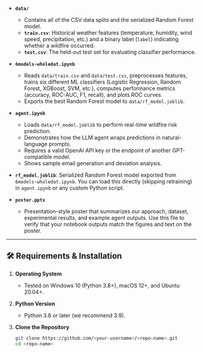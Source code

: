 
- **`data/`**  
  - Contains all of the CSV data splits and the serialized Random Forest model.  
  - **`train.csv`**: Historical weather features (temperature, humidity, wind speed, precipitation, etc.) and a binary label (`label`) indicating whether a wildfire occurred.  
  - **`test.csv`**: The held-out test set for evaluating classifier performance.  

- **`6models-wholedat.ipynb`**  
  - Reads `data/train.csv` and `data/test.csv`, preprocesses features, trains six different ML classifiers (Logistic Regression, Random Forest, XGBoost, SVM, etc.), computes performance metrics (accuracy, ROC-AUC, F1, recall), and plots ROC curves.  
  - Exports the best Random Forest model to `data/rf_model.joblib`.

- **`agent.ipynb`**  
  - Loads `data/rf_model.joblib` to perform real-time wildfire risk prediction.  
  - Demonstrates how the LLM agent wraps predictions in natural-language prompts.  
  - Requires a valid OpenAI API key or the endpoint of another GPT-compatible model.  
  - Shows sample email generation and deviation analysis.
  
- **`rf_model.joblib`**: Serialized Random Forest model exported from `6models-wholedat.ipynb`. You can load this directly (skipping retraining) in `agent.ipynb` or any custom Python script.
  
- **`poster.pptx`**  
  - Presentation-style poster that summarizes our approach, dataset, experimental results, and example agent outputs. Use this file to verify that your notebook outputs match the figures and text on the poster.

---

## 🛠️ Requirements & Installation

1. **Operating System**  
   - Tested on Windows 10 (Python 3.8+), macOS 12+, and Ubuntu 20.04+.

2. **Python Version**  
   - Python 3.8 or later (we recommend 3.9).

3. **Clone the Repository**  
   ```bash
   git clone https://github.com/<your-username>/<repo-name>.git
   cd <repo-name>
